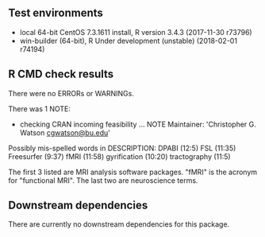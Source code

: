 ## Test environments
* local 64-bit CentOS 7.3.1611 install, R version 3.4.3 (2017-11-30 r73796)
* win-builder (64-bit), R Under development (unstable) (2018-02-01 r74194)

## R CMD check results
There were no ERRORs or WARNINGs.

There was 1 NOTE:

* checking CRAN incoming feasibility ... NOTE
Maintainer: 'Christopher G. Watson <cgwatson@bu.edu>'

Possibly mis-spelled words in DESCRIPTION:
  DPABI (12:5)
  FSL (11:35)
  Freesurfer (9:37)
  fMRI (11:58)
  gyrification (10:20)
  tractography (11:5)

The first 3 listed are MRI analysis software packages. "fMRI" is the acronym for
"functional MRI". The last two are neuroscience terms.

## Downstream dependencies
There are currently no downstream dependencies for this package.
